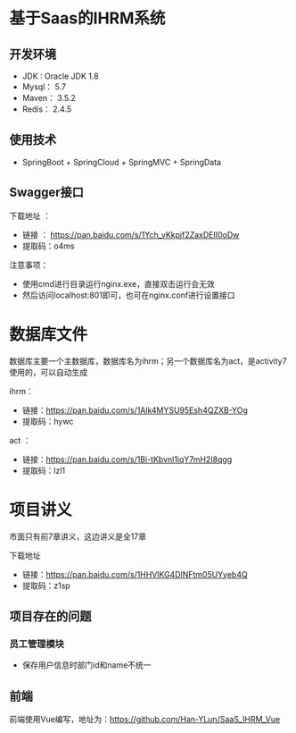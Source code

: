 # 基于Saas的IHRM系统

## 开发环境

* JDK : Oracle JDK 1.8
* Mysql： 5.7
* Maven： 3.5.2
* Redis： 2.4.5



## 使用技术

*  SpringBoot + SpringCloud + SpringMVC + SpringData

## Swagger接口

下载地址 ：

*  链接 ： https://pan.baidu.com/s/1Ych_vKkpjf2ZaxDEII0oDw 
* 提取码：o4ms

注意事项：

* 使用cmd进行目录运行nginx.exe，直接双击运行会无效
* 然后访问localhost:801即可，也可在nginx.conf进行设置接口



# 数据库文件

数据库主要一个主数据库，数据库名为ihrm；另一个数据库名为act，是activity7使用的，可以自动生成

ihrm：

* 链接：https://pan.baidu.com/s/1Alk4MYSU95Esh4QZXB-YOg  
* 提取码：hywc 

act ：

* 链接：https://pan.baidu.com/s/1Bi-tKbvnl1iqY7mH2I8qgg    
* 提取码：lzl1



#  项目讲义

市面只有前7章讲义，这边讲义是全17章

下载地址

* 链接：https://pan.baidu.com/s/1HHVlKG4DlNFtm05UYyeb4Q 
* 提取码：z1sp 
  



## 项目存在的问题

### 员工管理模块

* 保存用户信息时部门id和name不统一



## 前端

前端使用Vue编写，地址为：https://github.com/Han-YLun/SaaS_IHRM_Vue

